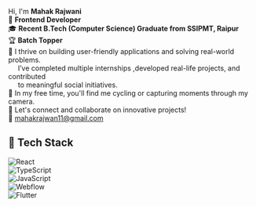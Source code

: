 
Hi, I'm **Mahak Rajwani**  
🚀 **Frontend Developer**  
🎓 **Recent B.Tech (Computer Science) Graduate from SSIPMT, Raipur**  
🏆 **Batch Topper**  
🌱 I thrive on building user-friendly applications and solving real-world problems.   
&nbsp;&nbsp;&nbsp;&nbsp;  I’ve completed multiple internships ,developed real-life projects, and contributed  
&nbsp;&nbsp;&nbsp;&nbsp;  to meaningful social initiatives.   
📸 In my free time, you'll find me cycling or capturing moments through my camera.  
🔗 Let's connect and collaborate on innovative projects!  
📧 mahakrajwan11@gmail.com  
## 🔧 Tech Stack
![React](https://img.shields.io/badge/-React-61DAFB?logo=react&logoColor=white&style=flat)  
![TypeScript](https://img.shields.io/badge/-TypeScript-3178C6?logo=typescript&logoColor=white&style=flat)  
![JavaScript](https://img.shields.io/badge/-JavaScript-F7DF1E?logo=javascript&logoColor=black&style=flat)  
![Webflow](https://img.shields.io/badge/-Webflow-4353FF?logo=webflow&logoColor=white&style=flat)  
![Flutter](https://img.shields.io/badge/-Flutter-02569B?logo=flutter&logoColor=white&style=flat)
